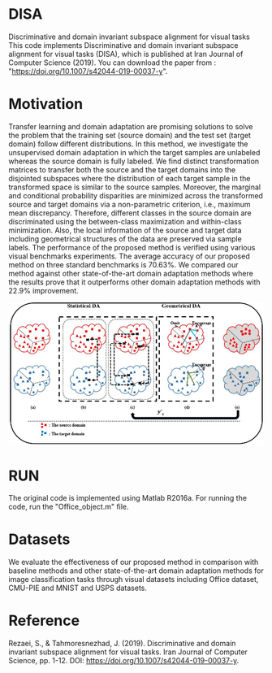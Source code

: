 # DISA
Discriminative and domain invariant subspace alignment for visual tasks
This code implements Discriminative and domain invariant subspace alignment for visual tasks (DISA), which is published at Iran Journal of Computer Science (2019). You can download the paper from : "https://doi.org/10.1007/s42044-019-00037-y". 
# Motivation
Transfer learning and domain adaptation are promising solutions to solve the problem that the training set (source domain) and the test set (target domain) follow different distributions. In this method, we investigate the unsupervised domain adaptation in which the target samples are unlabeled whereas the source domain is fully labeled. We find distinct transformation matrices to transfer both the source and the target domains into the disjointed subspaces where the distribution of each target sample in the transformed space is similar to the source samples. Moreover, the marginal and conditional probability disparities are minimized across the transformed source and target domains via a non-parametric criterion, i.e., maximum mean discrepancy. Therefore, different classes in the source domain are discriminated using the between-class maximization and within-class minimization. Also, the local information of the source and target data including geometrical structures of the data are preserved via sample labels. The performance of the proposed method is verified using various visual benchmarks experiments. The average accuracy of our proposed method on three standard benchmarks is 70.63%. We compared our method against other state-of-the-art domain adaptation methods where the results prove that it outperforms other domain adaptation methods with 22.9% improvement.

![Motivation of DISA](https://github.com/S-Rezaei/DISA/blob/master/Disa_motivation.JPG)
# RUN
The original code is implemented using Matlab R2016a. For running the code, run the "Office_object.m" file.
# Datasets
We evaluate the effectiveness of our proposed method in comparison with baseline methods and other state-of-the-art domain adaptation methods for image classification tasks through visual datasets including Office dataset, CMU-PIE and MNIST and USPS datasets.
# Reference
Rezaei, S., & Tahmoresnezhad, J. (2019). Discriminative and domain invariant subspace alignment for visual tasks. Iran Journal of Computer Science, pp. 1-12. DOI: https://doi.org/10.1007/s42044-019-00037-y.




